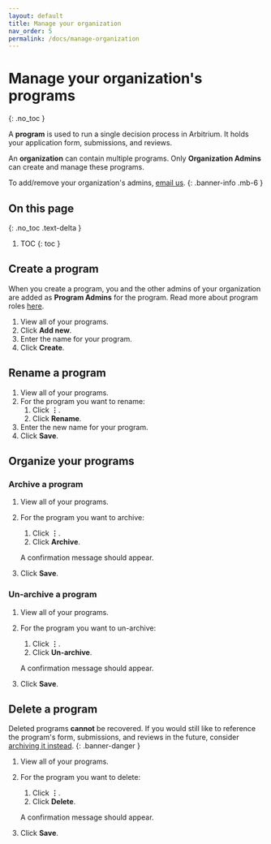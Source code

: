 ```yaml
---
layout: default
title: Manage your organization
nav_order: 5
permalink: /docs/manage-organization
---
```


# Manage your organization's programs
{: .no_toc }

A **program** is used to run a single decision process in Arbitrium. It holds your application form, submissions, and reviews.

An **organization** can contain multiple programs. Only **Organization Admins** can create and manage these programs.

To add/remove your organization's admins, [email us](../../../contact).
{: .banner-info .mb-6 }

## On this page
{: .no_toc .text-delta }

1. TOC
{: toc }

## Create a program

When you create a program, you and the other admins of your organization are added as **Program Admins** for the program. Read more about program roles [here]().

1. View all of your programs.
2. Click **Add new**.
3. Enter the name for your program.
4. Click **Create**.

## Rename a program

1. View all of your programs.
2. For the program you want to rename:
   1. Click  **⋮**.
   2. Click **Rename**.
3. Enter the new name for your program.
4. Click **Save**.

## Organize your programs

<!-- TODO: Explain the effects on the program's members -->

### Archive a program

1. View all of your programs.
2. For the program you want to archive:
   1. Click  **⋮**.
   2. Click **Archive**.
   
   A confirmation message should appear.
3. Click **Save**.

### Un-archive a program

1. View all of your programs.
2. For the program you want to un-archive:
   1. Click  **⋮**.
   2. Click **Un-archive**.
   
   A confirmation message should appear.
3. Click **Save**.

## Delete a program

Deleted programs **cannot** be recovered. If you would still like to reference the program's form, submissions, and reviews in the future, consider [archiving it instead](#archive-a-program).
{: .banner-danger }

1. View all of your programs.
2. For the program you want to delete:
   1. Click  **⋮**.
   2. Click **Delete**.
   
   A confirmation message should appear.
3. Click **Save**.
